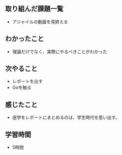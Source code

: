 ## 取り組んだ課題一覧
- アジャイルの動画を見終える

## わかったこと
- 理論だけでなく、実際にやるべきことがわかった

## 次やること
- レポートを出す
- Goを触る

## 感じたこと
- 座学をレポートにまとめるのは、学生時代を思い出す。

## 学習時間
- 5時間